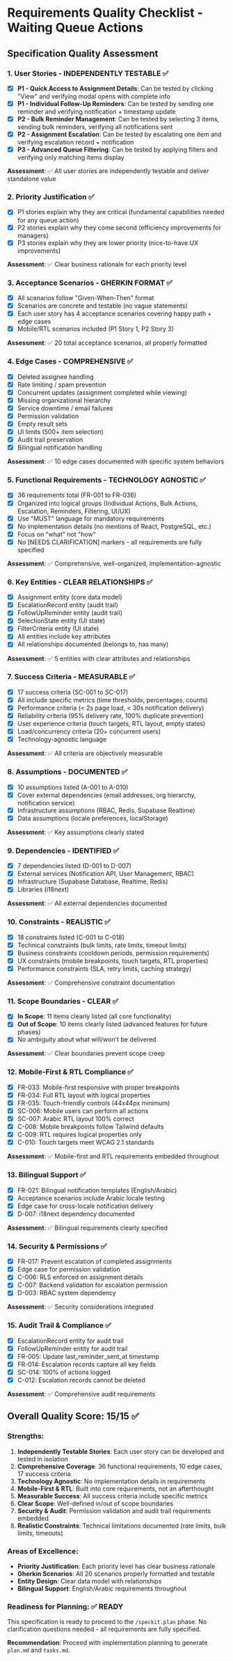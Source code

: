 # Requirements Quality Checklist - Waiting Queue Actions

## Specification Quality Assessment

### 1. User Stories - INDEPENDENTLY TESTABLE ✅
- [x] **P1 - Quick Access to Assignment Details**: Can be tested by clicking "View" and verifying modal opens with complete info
- [x] **P1 - Individual Follow-Up Reminders**: Can be tested by sending one reminder and verifying notification + timestamp update
- [x] **P2 - Bulk Reminder Management**: Can be tested by selecting 3 items, sending bulk reminders, verifying all notifications sent
- [x] **P2 - Assignment Escalation**: Can be tested by escalating one item and verifying escalation record + notification
- [x] **P3 - Advanced Queue Filtering**: Can be tested by applying filters and verifying only matching items display

**Assessment**: ✅ All user stories are independently testable and deliver standalone value

### 2. Priority Justification ✅
- [x] P1 stories explain why they are critical (fundamental capabilities needed for any queue action)
- [x] P2 stories explain why they come second (efficiency improvements for managers)
- [x] P3 stories explain why they are lower priority (nice-to-have UX improvements)

**Assessment**: ✅ Clear business rationale for each priority level

### 3. Acceptance Scenarios - GHERKIN FORMAT ✅
- [x] All scenarios follow "Given-When-Then" format
- [x] Scenarios are concrete and testable (no vague statements)
- [x] Each user story has 4 acceptance scenarios covering happy path + edge cases
- [x] Mobile/RTL scenarios included (P1 Story 1, P2 Story 3)

**Assessment**: ✅ 20 total acceptance scenarios, all properly formatted

### 4. Edge Cases - COMPREHENSIVE ✅
- [x] Deleted assignee handling
- [x] Rate limiting / spam prevention
- [x] Concurrent updates (assignment completed while viewing)
- [x] Missing organizational hierarchy
- [x] Service downtime / email failures
- [x] Permission validation
- [x] Empty result sets
- [x] UI limits (500+ item selection)
- [x] Audit trail preservation
- [x] Bilingual notification handling

**Assessment**: ✅ 10 edge cases documented with specific system behaviors

### 5. Functional Requirements - TECHNOLOGY AGNOSTIC ✅
- [x] 36 requirements total (FR-001 to FR-036)
- [x] Organized into logical groups (Individual Actions, Bulk Actions, Escalation, Reminders, Filtering, UI/UX)
- [x] Use "MUST" language for mandatory requirements
- [x] No implementation details (no mentions of React, PostgreSQL, etc.)
- [x] Focus on "what" not "how"
- [x] No [NEEDS CLARIFICATION] markers - all requirements are fully specified

**Assessment**: ✅ Comprehensive, well-organized, implementation-agnostic

### 6. Key Entities - CLEAR RELATIONSHIPS ✅
- [x] Assignment entity (core data model)
- [x] EscalationRecord entity (audit trail)
- [x] FollowUpReminder entity (audit trail)
- [x] SelectionState entity (UI state)
- [x] FilterCriteria entity (UI state)
- [x] All entities include key attributes
- [x] All relationships documented (belongs to, has many)

**Assessment**: ✅ 5 entities with clear attributes and relationships

### 7. Success Criteria - MEASURABLE ✅
- [x] 17 success criteria (SC-001 to SC-017)
- [x] All include specific metrics (time thresholds, percentages, counts)
- [x] Performance criteria (< 2s page load, < 30s notification delivery)
- [x] Reliability criteria (95% delivery rate, 100% duplicate prevention)
- [x] User experience criteria (touch targets, RTL layout, empty states)
- [x] Load/concurrency criteria (20+ concurrent users)
- [x] Technology-agnostic language

**Assessment**: ✅ All criteria are objectively measurable

### 8. Assumptions - DOCUMENTED ✅
- [x] 10 assumptions listed (A-001 to A-010)
- [x] Cover external dependencies (email addresses, org hierarchy, notification service)
- [x] Infrastructure assumptions (RBAC, Redis, Supabase Realtime)
- [x] Data assumptions (locale preferences, localStorage)

**Assessment**: ✅ Key assumptions clearly stated

### 9. Dependencies - IDENTIFIED ✅
- [x] 7 dependencies listed (D-001 to D-007)
- [x] External services (Notification API, User Management, RBAC)
- [x] Infrastructure (Supabase Database, Realtime, Redis)
- [x] Libraries (i18next)

**Assessment**: ✅ All external dependencies documented

### 10. Constraints - REALISTIC ✅
- [x] 18 constraints listed (C-001 to C-018)
- [x] Technical constraints (bulk limits, rate limits, timeout limits)
- [x] Business constraints (cooldown periods, permission requirements)
- [x] UX constraints (mobile breakpoints, touch targets, RTL properties)
- [x] Performance constraints (SLA, retry limits, caching strategy)

**Assessment**: ✅ Comprehensive constraint documentation

### 11. Scope Boundaries - CLEAR ✅
- [x] **In Scope**: 11 items clearly listed (all core functionality)
- [x] **Out of Scope**: 10 items clearly listed (advanced features for future phases)
- [x] No ambiguity about what will/won't be delivered

**Assessment**: ✅ Clear boundaries prevent scope creep

### 12. Mobile-First & RTL Compliance ✅
- [x] FR-033: Mobile-first responsive with proper breakpoints
- [x] FR-034: Full RTL layout with logical properties
- [x] FR-035: Touch-friendly controls (44x44px minimum)
- [x] SC-006: Mobile users can perform all actions
- [x] SC-007: Arabic RTL layout 100% correct
- [x] C-008: Mobile breakpoints follow Tailwind defaults
- [x] C-009: RTL requires logical properties only
- [x] C-010: Touch targets meet WCAG 2.1 standards

**Assessment**: ✅ Mobile-first and RTL requirements embedded throughout

### 13. Bilingual Support ✅
- [x] FR-021: Bilingual notification templates (English/Arabic)
- [x] Acceptance scenarios include Arabic locale testing
- [x] Edge case for cross-locale notification delivery
- [x] D-007: i18next dependency documented

**Assessment**: ✅ Bilingual requirements clearly specified

### 14. Security & Permissions ✅
- [x] FR-017: Prevent escalation of completed assignments
- [x] Edge case for permission validation
- [x] C-006: RLS enforced on assignment details
- [x] C-007: Backend validation for escalation permission
- [x] D-003: RBAC system dependency

**Assessment**: ✅ Security considerations integrated

### 15. Audit Trail & Compliance ✅
- [x] EscalationRecord entity for audit trail
- [x] FollowUpReminder entity for audit trail
- [x] FR-005: Update last_reminder_sent_at timestamp
- [x] FR-014: Escalation records capture all key fields
- [x] SC-014: 100% of actions logged
- [x] C-012: Escalation records cannot be deleted

**Assessment**: ✅ Comprehensive audit requirements

## Overall Quality Score: 15/15 ✅

### Strengths:
1. **Independently Testable Stories**: Each user story can be developed and tested in isolation
2. **Comprehensive Coverage**: 36 functional requirements, 10 edge cases, 17 success criteria
3. **Technology Agnostic**: No implementation details in requirements
4. **Mobile-First & RTL**: Built into core requirements, not an afterthought
5. **Measurable Success**: All success criteria include specific metrics
6. **Clear Scope**: Well-defined in/out of scope boundaries
7. **Security & Audit**: Permission validation and audit trail requirements embedded
8. **Realistic Constraints**: Technical limitations documented (rate limits, bulk limits, timeouts)

### Areas of Excellence:
- **Priority Justification**: Each priority level has clear business rationale
- **Gherkin Scenarios**: All 20 scenarios properly formatted and testable
- **Entity Design**: Clear data model with relationships
- **Bilingual Support**: English/Arabic requirements throughout

### Readiness for Planning: ✅ READY

This specification is ready to proceed to the `/speckit.plan` phase. No clarification questions needed - all requirements are fully specified.

**Recommendation**: Proceed with implementation planning to generate `plan.md` and `tasks.md`.
